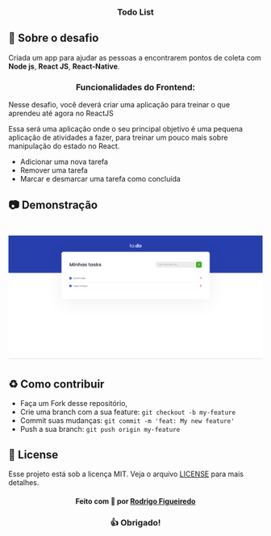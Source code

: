 
<h3 align="center">
  Todo List
</h3>

## :rocket: Sobre o desafio

Criada um app para ajudar as pessoas a encontrarem pontos de coleta com **Node js**, **React JS**, **React-Native**.

<h3 align="center">
  Funcionalidades do Frontend:
</h3>

Nesse desafio, você deverá criar uma aplicação para treinar o que aprendeu até agora no ReactJS

Essa será uma aplicação onde o seu principal objetivo é uma pequena aplicação de atividades a fazer, para treinar um pouco mais sobre manipulação do estado no React.

- Adicionar uma nova tarefa
- Remover uma tarefa
- Marcar e desmarcar uma tarefa como concluída

## :camera: Demonstração

<h1 align="center">
    <img alt="Capa Todo" src="https://github.com/rodrigodiasf1984/Desafio-01-ignite/blob/main/public/demonstration.png" />
</h1>


<a id="como-contribuir"></a>

## :recycle: Como contribuir

- Faça um Fork desse repositório,
- Crie uma branch com a sua feature: `git checkout -b my-feature`
- Commit suas mudanças: `git commit -m 'feat: My new feature'`
- Push a sua branch: `git push origin my-feature`

## :memo: License

Esse projeto está sob a licença MIT. Veja o arquivo [LICENSE](LICENSE.md) para mais detalhes.

<h4 align="center">
    Feito com 💜 por <a href="https://www.linkedin.com/in/rodrigodiasdefigueiredo/" target="_blank">Rodrigo Figueiredo</a>
</h4>

<h3 align="center">
  👍 Obrigado!
</h3>
